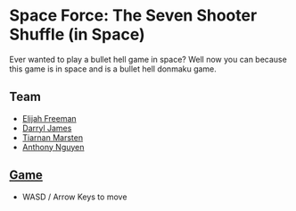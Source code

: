# Space Force: The Seven Shooter Shuffle (in Space)
Ever wanted to play a bullet hell game in space? Well now you can because this game is in space and is a bullet hell donmaku game.

## Team
- [Elijah Freeman](https://github.com/elijahff)
- [Darryl James](https://github.com/dlbjames)
- [Tiarnan Marsten](https://github.com/tkmarsten)
- [Anthony Nguyen](https://github.com/amn34)

## [Game](https://amn34.github.io/491-Bullet-Hell/)
- WASD / Arrow Keys to move
